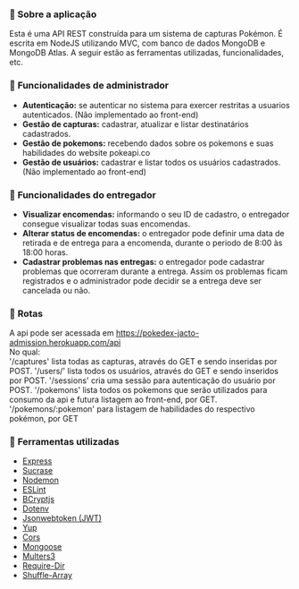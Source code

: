 ### :memo: Sobre a aplicação

Esta é uma API REST construída para um sistema de capturas Pokémon. É escrita em NodeJS utilizando MVC, com banco de dados MongoDB e MongoDB Atlas. A seguir estão as ferramentas utilizadas, funcionalidades, etc.

### :bookmark_tabs: **Funcionalidades de administrador**

- **Autenticação:** se autenticar no sistema para exercer restritas a usuarios autenticados. (Não implementado ao front-end)
- **Gestão de capturas:** cadastrar, atualizar e listar destinatários cadastrados.
- **Gestão de pokemons:** recebendo dados sobre os pokemons e suas habilidades do website pokeapi.co
- **Gestão de usuários:** cadastrar e listar todos os usuários cadastrados. (Não implementado ao front-end)

### :bookmark_tabs: **Funcionalidades do entregador**

- **Visualizar encomendas:** informando o seu ID de cadastro, o entregador consegue visualizar todas suas encomendas.
- **Alterar status de encomendas:** o entregador pode definir uma data de retirada e de entrega para a encomenda, durante o periodo de 8:00 às 18:00 horas.
- **Cadastrar problemas nas entregas:** o entregador pode cadastrar problemas que ocorreram durante a entrega. Assim os problemas ficam registrados e o administrador pode decidir se a entrega deve ser cancelada ou não.

### :bookmark_tabs: **Rotas**
A api pode ser acessada em https://pokedex-jacto-admission.herokuapp.com/api </br>
No qual:</br>
'/captures' lista todas as capturas, através do GET e sendo inseridas por POST.
'/users/' lista todos os usuários, através do GET e sendo inseridos por POST.
'/sessions' cria uma sessão para autenticação do usuário por POST.
'/pokemons' lista todos os pokemons que serão utilizados para consumo da api e futura listagem ao front-end, por GET.
'/pokemons/:pokemon' para listagem de habilidades do respectivo pokémon, por GET

### :hammer: **Ferramentas utilizadas**
- <a target="_blank" href="https://www.npmjs.com/package/express" alt="Express">Express</a>
- <a target="_blank" href="https://www.npmjs.com/package/sucrase" alt="Sucrase">Sucrase</a>
- <a target="_blank" href="https://www.npmjs.com/package/nodemon" alt="Nodemon">Nodemon</a>
- <a target="_blank" href="https://www.npmjs.com/package/eslint" alt="ESLint">ESLint</a>
- <a target="_blank" href="https://www.npmjs.com/package/bcryptjs" alt="bcryptjs">BCryptjs</a>
- <a target="_blank" href="https://www.npmjs.com/package/dotenv" alt="dotenv">Dotenv</a>
- <a target="_blank" href="https://www.npmjs.com/package/jsonwebtoken" alt="jsonwebtoken">Jsonwebtoken (JWT)</a>
- <a target="_blank" href="https://www.npmjs.com/package/Yup" alt="Yup">Yup</a>
- <a target="_blank" href="https://www.npmjs.com/package/cors" alt="Cors">Cors</a>
- <a target="_blank" href="https://www.npmjs.com/package/mongoose" alt="Mongoose">Mongoose</a>
- <a target="_blank" href="https://www.npmjs.com/package/multers3" alt="Multers3">Multers3</a>
- <a target="_blank" href="https://www.npmjs.com/package/requiredir" alt="require-dir">Require-Dir</a>
- <a target="_blank" href="https://www.npmjs.com/package/shufflearray" alt="Shuffle-Array">Shuffle-Array</a>


